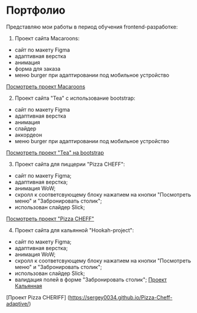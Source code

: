 # Портфолио

Представляю мои работы в период обучения frontend-разработке:

1. Проект сайта Macaroons:
- сайт по макету Figma
- адаптивная верстка
- анимация
- форма для заказа
- меню burger при адаптировании под мобильное устройство

[Посмотреть проект Macaroons](https://sergey0034.github.io/Macaroons-layout/)

2. Проект сайта "Tea" с использование bootstrap:
- сайт по макету Figma
- адаптивная верстка
- анимация
- слайдер
- аккордеон
- меню burger при адаптировании под мобильное устройство

[Посмотреть проект "Tea" на bootstrap](https://sergey0034.github.io/Tea-bootstrap/)

3. Проект сайта для пиццерии "Pizza CHEFF":
- сайт по макету Figma;
- адаптивная верстка;
- анимация WoW;
- скролл к соответсвующему блоку нажатием на кнопки "Посмотреть меню" и "Забронировать столик";
- использован слайдер Slick;

[Посмотреть проект "Pizza CHEFF"](https://sergey0034.github.io/Pizza-Cheff/)

4. Проект сайта для кальянной "Hookah-project":
- сайт по макету Figma;
- адаптивная верстка;
- анимация WoW;
- скролл к соответсвующему блоку нажатием на кнопки "Посмотреть меню" и "Забронировать столик";
- использован слайдер Slick;
- валидация полей в форме "Забронировать столик";
[Проект Кальянная](https://sergey0034.github.io/Hookah-project/)





[Проект Pizza CHERIFF] (https://sergey0034.github.io/Pizza-Cheff-adaptive/)


